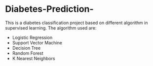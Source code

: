 # Diabetes-Prediction-
This is a diabetes classification project based on different algorithm in supervised learning.
The algorithm used are:
- Logistic Regression
- Support Vector Machine
- Decision Tree
- Random Forest
- K Nearest Neighbors
